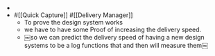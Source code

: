 - 
- #[[Quick Capture]] #[[Delivery Manager]]
    - To prove the design system works 
    - we have to have some Proof of increasing the delivery speed.
    - ￼so we can predict the delivery speed of having a new design systems to be a log functions that and then will measure them￼
